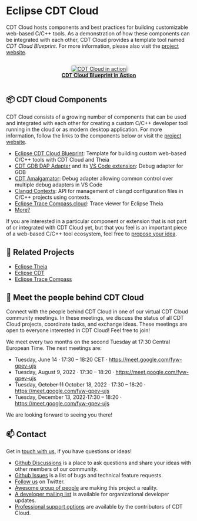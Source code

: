 # Eclipse CDT Cloud

CDT Cloud hosts components and best practices for building customizable web-based C/C++ tools.
As a demonstration of how these components can be integrated with each other, CDT Cloud provides a template tool named *CDT Cloud Blueprint*. For more information, please also visit the [project website](https://cdt-cloud.io).

<div width="85%" align="center" style="padding-top:1em; padding-bottom:1em;">
  <a href="https://cdt-cloud.io">
  <img src="https://cdt-cloud.io/images/diagramanimated.gif" alt="CDT Cloud in action" style="border-radius:1%; box-shadow: 2px 2px 8px gray" />
  <br/><b>CDT Cloud Blueprint in Action</b>
  </a>
</div>

## 📦 CDT Cloud Components

CDT Cloud consists of a growing number of components that can be used and integrated with each other for creating a custom C/C++ developer tool running in the cloud or as modern desktop application.
For more information, follow the links to the components below or visit the [project website](https://cdt-cloud.io).

  * [Eclipse CDT Cloud Blueprint](https://github.com/eclipse-cdt-cloud/cdt-cloud-blueprint): Template for building custom web-based C/C++ tools with CDT Cloud and Theia
  * [CDT GDB DAP Adapter](https://github.com/eclipse-cdt-cloud/cdt-gdb-adapter) and its [VS Code extension](https://github.com/eclipse-cdt-cloud/cdt-gdb-vscode): Debug adapter for GDB
  * [CDT Amalgamator](https://github.com/eclipse-cdt-cloud/cdt-amalgamator): Debug adapter allowing common control over multiple debug adapters in VS Code
  * [Clangd Contexts](https://github.com/eclipse-cdt-cloud/clangd-contexts): API for management of clangd configuration files in C/C++ projects using contexts.
  * [Eclipse Trace Compass.cloud](https://github.com/eclipse-cdt-cloud/theia-trace-extension): Trace viewer for Eclipse Theia
  * [More?](https://github.com/eclipse-cdt-cloud/cdt-cloud/discussions/categories/ideas)

If you are interested in a particular component or extension that is not part of or integrated with CDT Cloud yet, but that you feel is an important piece of a web-based C/C++ tool ecosystem, feel free to [propose your idea](https://github.com/eclipse-cdt-cloud/cdt-cloud/discussions/categories/ideas).

## 👥 Related Projects

  * [Eclipse Theia](https://theia-ide.org)
  * [Eclipse CDT](https://www.eclipse.org/cdt)
  * [Eclipse Trace Compass](https://www.eclipse.org/tracecompass)

## 🤝 Meet the people behind CDT Cloud

Connect with the people behind CDT Cloud in one of our virtual CDT Cloud community meetings.
In these meetings, we discuss the status of all CDT Cloud projects, coordinate tasks, and exchange ideas.
These meetings are open to everyone interested in CDT Cloud! Feel free to join!

We meet every two months on the second Tuesday at 17:30 Central European Time.
The next meetings are:

  * Tuesday, June 14 · 17:30 – 18:20 CET · <https://meet.google.com/fyw-gpev-ujs>
  * Tuesday, August 9, 2022 · 17:30 – 18:20 · <https://meet.google.com/fyw-gpev-ujs>
  * Tuesday, ~~October 11~~ October 18, 2022 · 17:30 – 18:20 · <https://meet.google.com/fyw-gpev-ujs>
  * Tuesday, December 13, 2022⋅17:30 – 18:20 · <https://meet.google.com/fyw-gpev-ujs>

We are looking forward to seeing you there!

## 📫 Contact

Get in [touch with us](https://cdt-cloud.io/contact), if you have questions or ideas!

  * [Github Discussions](https://github.com/eclipse-cdt-cloud/cdt-cloud/discussions) is a place to ask questions and share your ideas with other members of our community.
  * [Github Issues](https://github.com/eclipse-cdt-cloud/cdt-cloud/issues) is a list of bugs and technical feature requests.
  * [Follow us](https://twitter.com/cdtcloud) on Twitter.
  * [Awesome group of people](https://projects.eclipse.org/projects/ecd.cdt-cloud/who) are making this project a reality.
  * [A developer mailing list](https://accounts.eclipse.org/mailing-list/cdt-cloud-dev) is available for organizational developer updates.
  * [Professional support options](https://cdt-cloud.io/support) are available by the contributors of CDT Cloud.
